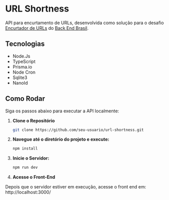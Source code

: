 # URL Shortness

API para encurtamento de URLs, desenvolvida como solução para o desafio [Encurtador de URLs](https://github.com/backend-br/desafios/blob/master/url-shortener/PROBLEM.md) do [Back End Brasil](https://github.com/backend-br).

## Tecnologias
- Node.Js 
- TypeScript
- Prisma.io
- Node Cron
- Sqlite3
- NanoId

## Como Rodar

Siga os passos abaixo para executar a API localmente:

1. **Clone o Repositório**
   ```bash
   git clone https://github.com/seu-usuario/url-shortness.git
   ```

2. **Navegue até o diretório do projeto e execute:**
   ```bash
   npm install
   ```
3. **Inicie o Servidor:**
   ```bash
   npm run dev
   ```
4. **Acesse o Front-End**

Depois que o servidor estiver em execução, acesse o front end em: http://localhost:3000/


